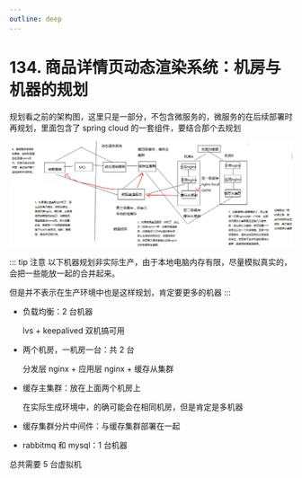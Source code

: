 ```yaml
---
outline: deep
---
```

# 134. 商品详情页动态渲染系统：机房与机器的规划

规划看之前的架构图，这里只是一部分，不包含微服务的，微服务的在后续部署时再规划，里面包含了 spring cloud 的一套组件，要结合那个去规划

![](./assets/markdown-img-paste-20190714174433377.png)

::: tip 注意
以下机器规划非实际生产，由于本地电脑内存有限，尽量模拟真实的，
会把一些能放一起的合并起来。

但是并不表示在生产环境中也是这样规划，肯定要更多的机器
:::

- 负载均衡：2 台机器

  lvs + keepalived 双机搞可用
- 两个机房，一机房一台：共 2 台

  分发层 nginx + 应用层 nginx + 缓存从集群
- 缓存主集群：放在上面两个机房上

  在实际生成环境中，的确可能会在相同机房，但是肯定是多机器
- 缓存集群分片中间件：与缓存集群部署在一起
- rabbitmq 和 mysql：1 台机器

总共需要 5 台虚拟机
